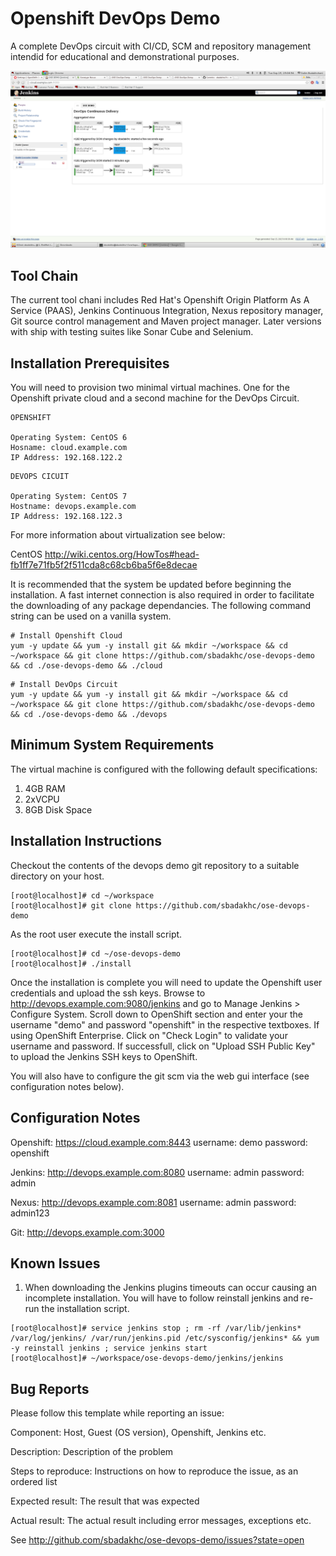 Openshift DevOps Demo
========================

A complete DevOps circuit with CI/CD, SCM and repository management intendid for educational and demonstrational purposes.  

![GitHub Logo](/slides/05.png)

Tool Chain
----------

The current tool chani includes Red Hat's Openshift Origin Platform As A Service (PAAS), Jenkins Continuous Integration, Nexus repository manager, Git source control management and Maven project manager.  Later versions with ship with testing suites like Sonar Cube and Selenium.  

Installation Prerequisites
---------------------------

You will need to provision two minimal virtual machines.  One for the Openshift private cloud and a second machine for the DevOps Circuit.

```
OPENSHIFT

Operating System: CentOS 6
Hosname: cloud.example.com
IP Address: 192.168.122.2
```

```
DEVOPS CICUIT

Operating System: CentOS 7
Hostname: devops.example.com
IP Address: 192.168.122.3
``` 

For more information about virtualization see below:

CentOS http://wiki.centos.org/HowTos#head-fb1ff7e71fb5f2f511cda8c68cb6ba5f6e8decae 

It is recommended that the system be updated before beginning the installation.  A fast internet connection is also required in order to facilitate the downloading of any package dependancies.  The following command string can be used on a vanilla system.
```
# Install Openshift Cloud
yum -y update && yum -y install git && mkdir ~/workspace && cd ~/workspace && git clone https://github.com/sbadakhc/ose-devops-demo && cd ./ose-devops-demo && ./cloud
```

```
# Install DevOps Circuit
yum -y update && yum -y install git && mkdir ~/workspace && cd ~/workspace && git clone https://github.com/sbadakhc/ose-devops-demo && cd ./ose-devops-demo && ./devops
```

Minimum System Requirements
--------------------------- 

The virtual machine is configured with the following default specifications:

1. 4GB RAM
2. 2xVCPU
3. 8GB Disk Space

Installation Instructions
------------------------

Checkout the contents of the devops demo git repository to a suitable directory on your host.
```
[root@localhost]# cd ~/workspace
[root@localhost]# git clone https://github.com/sbadakhc/ose-devops-demo
```

As the root user execute the install script.  
```
[root@localhost]# cd ~/ose-devops-demo
[root@localhost]# ./install
```
Once the installation is complete you will need to update the Openshift user credentials and upload the ssh keys.  Browse to http://devops.example.com:9080/jenkins and go to Manage Jenkins > Configure System. Scroll down to OpenShift section and enter your the username "demo" and password "openshift" in the respective textboxes. If using OpenShift Enterprise. Click on "Check Login" to validate your username and password. If successfull, click on "Upload SSH Public Key" to upload the Jenkins SSH keys to OpenShift.

You will also have to configure the git scm via the web gui interface (see configuration notes below).
 
Configuration Notes
-------------------
Openshift: https://cloud.example.com:8443
username: demo
password: openshift

Jenkins: http://devops.example.com:8080
username: admin
password: admin

Nexus: http://devops.example.com:8081
username: admin
password: admin123

Git: http://devops.example.com:3000

Known Issues
-----------------------------------

1. When downloading the Jenkins plugins timeouts can occur causing an incomplete installation.  You will have to follow reinstall jenkins and re-run the installation script.
```
[root@localhost]# service jenkins stop ; rm -rf /var/lib/jenkins* /var/log/jenkins/ /var/run/jenkins.pid /etc/sysconfig/jenkins* && yum -y reinstall jenkins ; service jenkins start
[root@localhost]# ~/workspace/ose-devops-demo/jenkins/jenkins
```

Bug Reports
-----------

Please follow this template while reporting an issue:

Component: Host, Guest (OS version), Openshift, Jenkins etc.

Description: Description of the problem

Steps to reproduce: Instructions on how to reproduce the issue, as an ordered list

Expected result: The result that was expected

Actual result: The actual result including error messages, exceptions etc.

See http://github.com/sbadakhc/ose-devops-demo/issues?state=open

